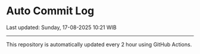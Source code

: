 # Auto Commit Log

Last updated: Sunday, 17-08-2025 10:21 WIB

---

This repository is automatically updated every 2 hour using GitHub Actions.
